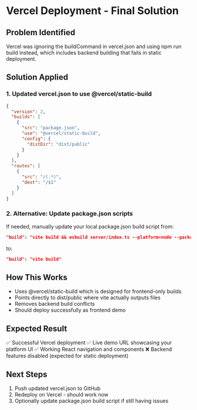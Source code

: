 # Vercel Deployment - Final Solution

## Problem Identified
Vercel was ignoring the buildCommand in vercel.json and using npm run build instead, which includes backend building that fails in static deployment.

## Solution Applied

### 1. Updated vercel.json to use @vercel/static-build
```json
{
  "version": 2,
  "builds": [
    {
      "src": "package.json",
      "use": "@vercel/static-build",
      "config": {
        "distDir": "dist/public"
      }
    }
  ],
  "routes": [
    {
      "src": "/(.*)",
      "dest": "/$1"
    }
  ]
}
```

### 2. Alternative: Update package.json scripts
If needed, manually update your local package.json build script from:
```json
"build": "vite build && esbuild server/index.ts --platform=node --packages=external --bundle --format=esm --outdir=dist"
```
to:
```json
"build": "vite build"
```

## How This Works
- Uses @vercel/static-build which is designed for frontend-only builds
- Points directly to dist/public where vite actually outputs files
- Removes backend build conflicts
- Should deploy successfully as frontend demo

## Expected Result
✅ Successful Vercel deployment
✅ Live demo URL showcasing your platform UI
✅ Working React navigation and components
❌ Backend features disabled (expected for static deployment)

## Next Steps
1. Push updated vercel.json to GitHub
2. Redeploy on Vercel - should work now
3. Optionally update package.json build script if still having issues